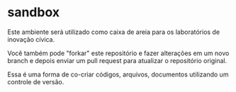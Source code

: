 # sandbox
Este ambiente será utilizado como caixa de areia para os laboratórios de inovação cívica.

Você também pode "forkar" este repositório e fazer alterações em um novo branch e depois enviar um pull request para atualizar o repositório original.

Essa é uma forma de co-criar códigos, arquivos, documentos utilizando um controle de versão.
